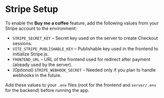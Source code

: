 # Stripe Setup

To enable the **Buy me a coffee** feature, add the following values from your Stripe account to the environment:

- `STRIPE_SECRET_KEY` – Secret key used on the server to create Checkout sessions.
- `VITE_STRIPE_PUBLISHABLE_KEY` – Publishable key used in the frontend to initialize Stripe.js.
- `FRONTEND_URL` – URL of the frontend used for redirect after payment (already used by the server).
- *(Optional)* `STRIPE_WEBHOOK_SECRET` – Needed only if you plan to handle webhooks in the future.

Add these values to your `.env` files (root for the frontend and `server/.env` for the backend) before running the app.
